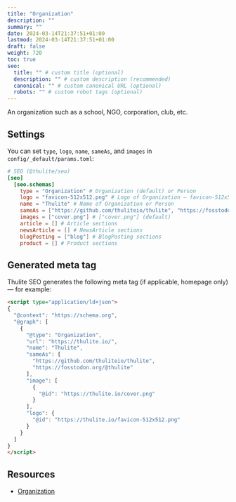 ```yaml
---
title: "Organization"
description: ""
summary: ""
date: 2024-03-14T21:37:51+01:00
lastmod: 2024-03-14T21:37:51+01:00
draft: false
weight: 720
toc: true
seo:
  title: "" # custom title (optional)
  description: "" # custom description (recommended)
  canonical: "" # custom canonical URL (optional)
  robots: "" # custom robot tags (optional)
---
```


An organization such as a school, NGO, corporation, club, etc.

## Settings

You can set `type`, `logo`, `name`, `sameAs`, and `images` in `config/_default/params.toml`:

```toml {title="params.toml"}
# SEO (@thulite/seo)
[seo]
  [seo.schemas]
    type = "Organization" # Organization (default) or Person
    logo = "favicon-512x512.png" # Logo of Organization — favicon-512x512.png (default)
    name = "Thulite" # Name of Organization or Person
    sameAs = ["https://github.com/thuliteio/thulite", "https://fosstodon.org/@thulite"] # E.g. ["https://github.com/thuliteio/thulite", "https://fosstodon.org/@thulite"]
    images = ["cover.png"] # ["cover.png"] (default)
    article = [] # Article sections
    newsArticle = [] # NewsArticle sections
    blogPosting = ["blog"] # BlogPosting sections
    product = [] # Product sections
```

## Generated meta tag

Thulite SEO generates the following meta tag (if applicable, homepage only) — for example:

```html
<script type="application/ld+json">
{
  "@context": "https://schema.org",
  "@graph": [
    {
      "@type": "Organization",
      "url": "https://thulite.io/",
      "name": "Thulite",
      "sameAs": [
        "https://github.com/thuliteio/thulite",
        "https://fosstodon.org/@thulite"
      ],
      "image": [
        {
          "@id": "https://thulite.io/cover.png"
        }
      ],
      "logo": {
        "@id": "https://thulite.io/favicon-512x512.png"
      }
    }
  ]
}
</script>
```

## Resources

- [Organization](https://schema.org/Organization)
